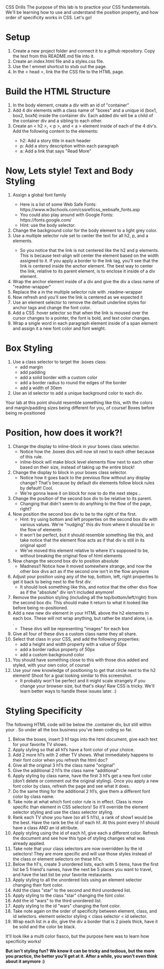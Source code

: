 CSS Drills
The purpose of this lab is to practice your CSS fundamentals. We'll be learning how to use and understand the position property, and how order of specificity works in CSS. Let's go!

<h1>Setup</h1>
<ol>
<li>Create a new project folder and connect it to a github repository. Copy the text from this README.md file into it.</li>
<li>Create an index.html file and a styles.css file.</li>
<li>Use the ! emmet shortcut to stub out the page.</li>
<li>In the < head >, link the the CSS file to the HTML page.</li>
</ol>

<h1>Build the HTML Structure</h1>
<ol>
<li>In the body element, create a div with an id of "container"</li>
<li>Add 4 div elements with a class name of "boxes" and a unique id (box1, box2, boxN) inside the container div. Each added div will be a child of the container div and a sibling to each other.</li>
<li>Create an < h2 >, < p >, and < a > element inside of each of the 4 div's. Add the following content to the elements:</li>
<ul>
<li>h2: Add a story title in each header</li>
<li>p: Add a story description within each paragraph</li>
<li>a: Add a link that says "Read More"</li>
</ul>
</ol>
<h1>Now, Lets style!
Text and Body Styling</h1>
<ol>
<li>Assign a global font family</li>
<ul>
<li>Here is a list of some Web Safe Fonts: https://www.w3schools.com/cssref/css_websafe_fonts.asp</li>
<li>You could also play around with Google Fonts: https://fonts.google.com/</li>
<li>Hint: use the body selector.</li>
</ul>
<li>Change the background color for the body element to a light grey color.</li>
<li>Use a multiple selector rule set to center the text for all h2, p, and a elements.</li>
<ul>
<li>So you notice that the link is not centered like the h2 and p elements. This is because text-align will center the element based on the width assigned to it. If you apply a border to the link tag, you'll see that the link is centered inside the anchor element. The best way to center the link, relative to its parent element, is to enclose it inside of a div element.</li>
</ul>
<li>Wrap the anchor element inside of a div and give the div a class name of "readme-wrapper"</li>
<li>Replace the a in the multiple selector rule with .readme-wrapper</li>
<li>Now refresh and you'll see the link is centered as we expected it</li>
<li>Use an element selector to remove the default underline styles for anchor tags and change the font color.</li>
<li>Add a CSS :hover selector so that when the link is moused over the cursor changes to a pointer, the font is bold, and text color changes.</li>
<li>Wrap a single word in each paragraph element inside of a span element and assign it a new font color and font weight. </li>
</ol>
<h1>Box Styling</h1>
<ol>
<li>Use a class selector to target the .boxes class:
<ul>
<li>add margin
<li>add padding
<li>add a solid border with a custom color
<li>add a border radius to round the edges of the border
<li>add a width of 30em
</ul>
<li>Use an id selector to add a unique background color to each div.
</ol>
Your lab at this point should resemble something like this, with the colors and margin/padding sizes being different for you, of course! Boxes before being re-positioned

<h1>Position, how does it work?!</h1>
<ol>
<li>Change the display to inline-block in your boxes class selector.
<ul>
<li>Notice how the .boxes divs will now sit next to each other because of this rule.
<li>inline-block will make block level elements flow next to each other based on their size, instead of taking up the entire block!
</ul>
<li>Change the display to block in your boxes class selector.
<ul>
<li>Notice how it goes back to the previous flow without any display change? That's because by default div elements follow block rules by default! Cool.
<li>We're gonna leave it on block for now to do the next steps ..
</ul>
<li>Change the position of the second box div to be relative to its parent.
<ul>
<li>Changing that didn't seem to do anything to the flow of the page, right?
</ul>
<li>Now position the second box div to be to the right of the first.
<ul>
<li>Hint: try using bottom and left properties on the second box div with various values. We're "nudging" this div from where it should be in the flow of elements
<li>It won't be perfect, but it should resemble something like this, and take notice that the element flow acts as if that div is still in its original spot!
<li>We've moved this element relative to where it's supposed to be, without breaking the original flow of html elements
</ul>
<li>Now change the second box div to position absolute
<ul>
<li>Madness!! Notice how it moved somewhere strange, and now the other box divs act as if the second one isn't in the flow anymore
</ul>
<li>Adjust your position using any of the top, bottom, left, right properties to get it back to being next to the first div.
<ul>
<li>It should look something like this, and notice that the other divs flow as if the "absolute" div isn't included anymore!
</ul>
<li>Remove the position styling (including all the top/bottom/left/right) from the second box div. This should make it return to what it looked like before being re-positioned.
<li>Add a new new div element in your HTML above the h2 elements in each box. These will not wrap anything, but rather be stand alone, i.e. <div></div>.
<ul>
<li>These divs will be representing "images" for each box
</ul>
<li>Give all four of these divs a custom class name they all share.
<li>Select that class in your CSS, and add the following properties:
<ul>
<li>add a height and width property with a value of 50px
<li>add a border radius property of 50px
<li>add a custom background color
</ul>
<li>You should have something close to this with those divs added and styled, with your own color, of course!
<li>Use your new knowledge of positioning to get that circle next to the h2 element! Shoot for a goal looking similar to this screenshot.
<ul>
<li>It probably won't be perfect and it might scale strangely if you change your browser size, but that's okay! Raw CSS is tricky. We'll learn better ways to handle these issues later. :)
</ul>
</ol>
<h1>Styling Specificity</h1>
The following HTML code will be below the .container div, but still within your </body>. So under all the box business you've been coding so far.
<ol>
<li>Below the boxes, insert 3 h1 tags into the html document, give each text for your favorite TV shows.</li>
<li>Apply styling so that all h1’s have a font color of your choice.</li>
<li>Add 2 more h1’s with 2 other TV shows. What immediately happens to their font color when you refresh the html doc?</li>
<li>Give all the original 3 h1’s the class name "original"</li>
<li>Give the additional 2 h1’s the class name "additional"</li>
<li>Apply styling by class name, have the first 3 h1’s get a new font color (don’t delete or comment out the original styling). Once you apply a new font color by class, refresh the page and see what it does.</li>
<li>Do the same thing for the additional 2 h1’s, give them a different font color by class name.</li>
<li>Take note at what which font color rule is in effect. Class is more specific than element in CSS selectors! So it'll override the element selector styling and use the class selector styling.</li>
<li>Rank each TV show you have (so all 5 h1’s), a rank of show1 would be the best. Have the rank be the id of each h1. At this point every h1 should have a class AND an id attribute.</li>
<li>Apply styling using the id of each h1, give each a different color. Refresh the document and see how this type of styling changes what was already applied.</li>
<li>Take note that your class selectors are now overridden by the id selectors! They are more specific and will use those styles instead of the class or element selectors on these h1's.</li>
<li>Below the h1's, create 3 unordered lists, each with 5 items, have the first list be 5 friend's names, have the next be 5 places you want to travel, and have the last list be your favorite restaurants.</li>
<li>Apply styling to all the unordered lists using an element selector changing their font color.</li>
<li>Add the class "star" to the second and third unordered list.</li>
<li>Apply styling to the class "star" changing the font color.</li>
<li>Add the id "wars" to the third unordered list.</li>
<li>Apply styling to the id "wars" changing the font color.</li>
<li>Take note again on the order of specificity between element, class, and id selectors. element selector styling < class selector < id selector.</li>
<li>Wrap each list in a div, give the div a border that is 2 pixels thick, have it be solid and the color be black.</li>
</ol>
It'll look like a multi color fiasco, but the purpose here was to learn how specificity works!

<strong>But isn't styling fun? We know it can be tricky and tedious, but the more you practice, the better you'll get at it. After a while, you won't even think about it anymore :)</strong>

